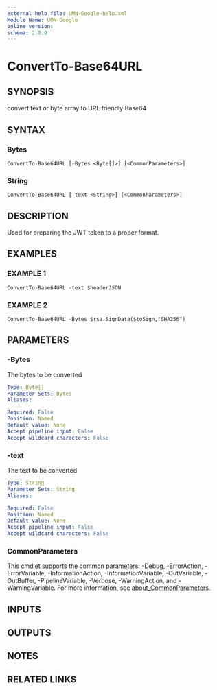 ```yaml
---
external help file: UMN-Google-help.xml
Module Name: UMN-Google
online version:
schema: 2.0.0
---
```


# ConvertTo-Base64URL

## SYNOPSIS
convert text or byte array to URL friendly Base64

## SYNTAX

### Bytes
```
ConvertTo-Base64URL [-Bytes <Byte[]>] [<CommonParameters>]
```

### String
```
ConvertTo-Base64URL [-text <String>] [<CommonParameters>]
```

## DESCRIPTION
Used for preparing the JWT token to a proper format.

## EXAMPLES

### EXAMPLE 1
```
ConvertTo-Base64URL -text $headerJSON
```

### EXAMPLE 2
```
ConvertTo-Base64URL -Bytes $rsa.SignData($toSign,"SHA256")
```

## PARAMETERS

### -Bytes
The bytes to be converted

```yaml
Type: Byte[]
Parameter Sets: Bytes
Aliases:

Required: False
Position: Named
Default value: None
Accept pipeline input: False
Accept wildcard characters: False
```

### -text
The text to be converted

```yaml
Type: String
Parameter Sets: String
Aliases:

Required: False
Position: Named
Default value: None
Accept pipeline input: False
Accept wildcard characters: False
```

### CommonParameters
This cmdlet supports the common parameters: -Debug, -ErrorAction, -ErrorVariable, -InformationAction, -InformationVariable, -OutVariable, -OutBuffer, -PipelineVariable, -Verbose, -WarningAction, and -WarningVariable. For more information, see [about_CommonParameters](http://go.microsoft.com/fwlink/?LinkID=113216).

## INPUTS

## OUTPUTS

## NOTES

## RELATED LINKS
